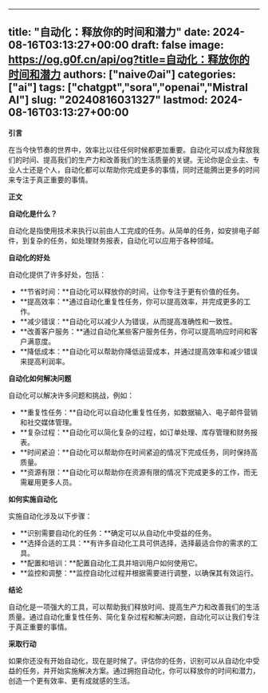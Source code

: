 
---
title: "自动化：释放你的时间和潜力"
date: 2024-08-16T03:13:27+00:00
draft: false
image: https://og.g0f.cn/api/og?title=自动化：释放你的时间和潜力
authors: ["naiveのai"]
categories: ["ai"]
tags: ["chatgpt","sora","openai","Mistral AI"]
slug: "20240816031327"
lastmod: 2024-08-16T03:13:27+00:00
---
**引言**

在当今快节奏的世界中，效率比以往任何时候都更加重要。自动化可以成为释放我们的时间、提高我们的生产力和改善我们的生活质量的关键。无论你是企业主、专业人士还是个人，自动化都可以帮助你完成更多的事情，同时还能腾出更多的时间来专注于真正重要的事情。

**正文**

**自动化是什么？**

自动化是指使用技术来执行以前由人工完成的任务。从简单的任务，如安排电子邮件，到复杂的任务，如处理财务报表，自动化可以应用于各种领域。

**自动化的好处**

自动化提供了许多好处，包括：

* **节省时间：**自动化可以释放你的时间，让你专注于更有价值的任务。
* **提高效率：**通过自动化重复性任务，你可以提高效率，并完成更多的工作。
* **减少错误：**自动化可以减少人为错误，从而提高准确性和一致性。
* **改善客户服务：**通过自动化某些客户服务任务，你可以提高响应时间和客户满意度。
* **降低成本：**自动化可以帮助你降低运营成本，并通过提高效率和减少错误来提高利润率。

**自动化如何解决问题**

自动化可以解决许多问题和挑战，例如：

* **重复性任务：**自动化可以自动化重复性任务，如数据输入、电子邮件营销和社交媒体管理。
* **复杂过程：**自动化可以简化复杂的过程，如订单处理、库存管理和财务报表。
* **时间紧迫：**自动化可以帮助你在时间紧迫的情况下完成任务，同时保持高质量。
* **资源有限：**自动化可以帮助你在资源有限的情况下完成更多的工作，而无需雇用更多人员。

**如何实施自动化**

实施自动化涉及以下步骤：

* **识别需要自动化的任务：**确定可以从自动化中受益的任务。
* **选择合适的工具：**有许多自动化工具可供选择，选择最适合你的需求的工具。
* **配置和培训：**配置自动化工具并培训用户如何使用它。
* **监控和调整：**监控自动化过程并根据需要进行调整，以确保其有效运行。

**结论**

自动化是一项强大的工具，可以帮助我们释放时间、提高生产力和改善我们的生活质量。通过自动化重复性任务、简化复杂过程和解决问题，自动化可以让我们专注于真正重要的事情。

**采取行动**

如果你还没有开始自动化，现在是时候了。评估你的任务，识别可以从自动化中受益的任务，并开始实施解决方案。通过拥抱自动化，你可以释放你的时间和潜力，创造一个更有效率、更有成就感的生活。